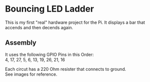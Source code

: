 # Bouncing LED Ladder

This is my first "real" hardware project for the Pi.
It displays a bar that accends and then decends again.


## Assembly

It uses the following GPIO Pins in this Order: <br>
4, 17, 27, 5, 6, 13, 19, 26, 21, 16 <br>

Each circut has a 220 Ohm resister that connects to ground. <br>
See images for reference.
